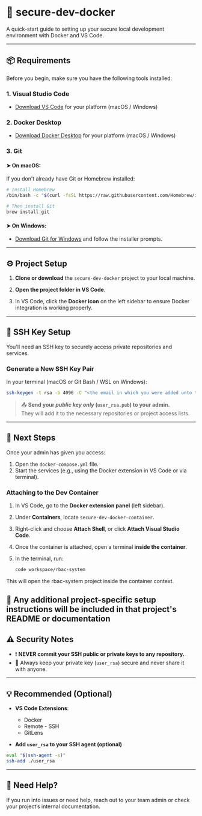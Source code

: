 # 🚀 secure-dev-docker

A quick-start guide to setting up your secure local development environment with Docker and VS Code.

---

## 📦 Requirements

Before you begin, make sure you have the following tools installed:

### 1. Visual Studio Code
- [Download VS Code](https://code.visualstudio.com/download) for your platform (macOS / Windows)

### 2. Docker Desktop
- [Download Docker Desktop](https://www.docker.com/products/docker-desktop) for your platform (macOS / Windows)

### 3. Git

#### ➤ On **macOS**:
If you don’t already have Git or Homebrew installed:

```bash
# Install Homebrew
/bin/bash -c "$(curl -fsSL https://raw.githubusercontent.com/Homebrew/install/HEAD/install.sh)"

# Then install Git
brew install git
```

#### ➤ On **Windows**:
- [Download Git for Windows](https://git-scm.com/download/win) and follow the installer prompts.

---

## ⚙️ Project Setup

1. **Clone or download** the `secure-dev-docker` project to your local machine.

2. **Open the project folder in VS Code**.

3. In VS Code, click the **Docker icon** on the left sidebar to ensure Docker integration is working properly.

---

## 🔐 SSH Key Setup

You'll need an SSH key to securely access private repositories and services.

### Generate a New SSH Key Pair

In your terminal (macOS or Git Bash / WSL on Windows):

```bash
ssh-keygen -t rsa -b 4096 -C "<the email in which you were added unto this repo/propject>" -f ./user_rsa
```

> 📤 **Send your _public key only_ (`user_rsa.pub`) to your admin.**  
> They will add it to the necessary repositories or project access lists.

---

## 📁 Next Steps

Once your admin has given you access:

1. Open the `docker-compose.yml` file.
2. Start the services (e.g., using the Docker extension in VS Code or via terminal).

### Attaching to the Dev Container

1. In VS Code, go to the **Docker extension panel** (left sidebar).
2. Under **Containers**, locate `secure-dev-docker-container`.
3. Right-click and choose **Attach Shell**, or click **Attach Visual Studio Code**.
4. Once the container is attached, open a terminal **inside the container**.
5. In the terminal, run:

   ```bash
   code workspace/rbac-system
This will open the rbac-system project inside the container context.

📌 Any additional project-specific setup instructions will be included in that project's README or documentation
---

## ⚠️ Security Notes

- ❗ **NEVER commit your SSH public or private keys to any repository.**
- 🔐 Always keep your private key (`user_rsa`) secure and never share it with anyone.

---

## 💡 Recommended (Optional)

- **VS Code Extensions**:
  - Docker
  - Remote - SSH
  - GitLens

- **Add `user_rsa` to your SSH agent (optional)**

```bash
eval "$(ssh-agent -s)"
ssh-add ./user_rsa
```

---

## 💬 Need Help?

If you run into issues or need help, reach out to your team admin or check your project’s internal documentation.
